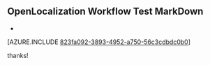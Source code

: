 ## OpenLocalization Workflow Test MarkDown
* 

[AZURE.INCLUDE [823fa092-3893-4952-a750-56c3cdbdc0b0](calleeMd1.md)]

 
thanks!
